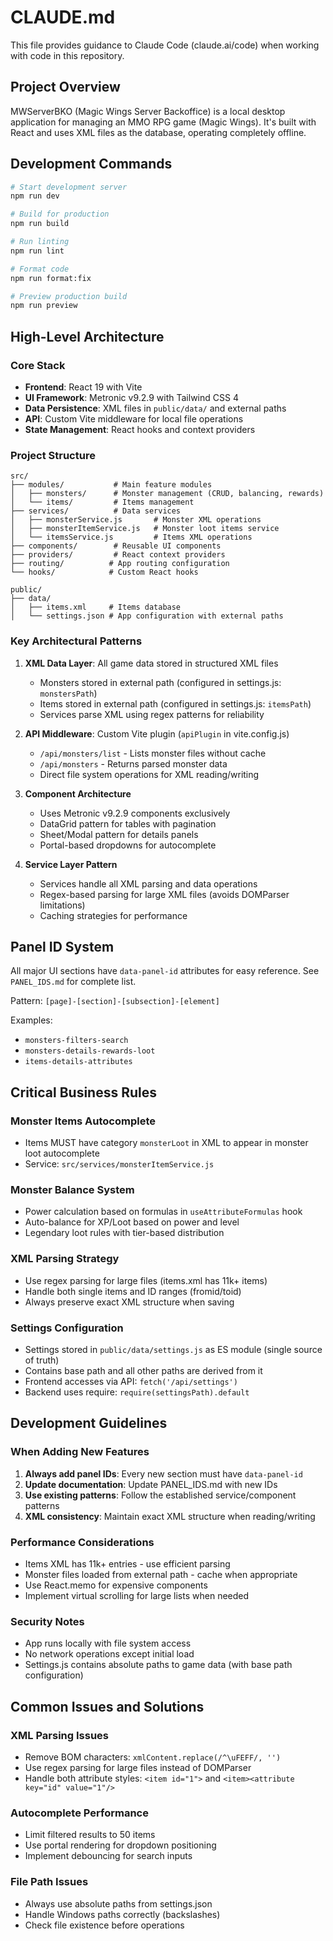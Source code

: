 # CLAUDE.md

This file provides guidance to Claude Code (claude.ai/code) when working with code in this repository.

## Project Overview

MWServerBKO (Magic Wings Server Backoffice) is a local desktop application for managing an MMO RPG game (Magic Wings). It's built with React and uses XML files as the database, operating completely offline.

## Development Commands

```bash
# Start development server
npm run dev

# Build for production
npm run build

# Run linting
npm run lint

# Format code
npm run format:fix

# Preview production build
npm run preview
```

## High-Level Architecture

### Core Stack
- **Frontend**: React 19 with Vite
- **UI Framework**: Metronic v9.2.9 with Tailwind CSS 4
- **Data Persistence**: XML files in `public/data/` and external paths
- **API**: Custom Vite middleware for local file operations
- **State Management**: React hooks and context providers

### Project Structure

```
src/
├── modules/           # Main feature modules
│   ├── monsters/      # Monster management (CRUD, balancing, rewards)
│   └── items/         # Items management
├── services/          # Data services
│   ├── monsterService.js       # Monster XML operations
│   ├── monsterItemService.js   # Monster loot items service
│   └── itemsService.js         # Items XML operations
├── components/        # Reusable UI components
├── providers/         # React context providers
├── routing/          # App routing configuration
└── hooks/            # Custom React hooks

public/
├── data/
│   ├── items.xml     # Items database
│   └── settings.json # App configuration with external paths
```

### Key Architectural Patterns

1. **XML Data Layer**: All game data stored in structured XML files
   - Monsters stored in external path (configured in settings.js: `monstersPath`)
   - Items stored in external path (configured in settings.js: `itemsPath`)
   - Services parse XML using regex patterns for reliability

2. **API Middleware**: Custom Vite plugin (`apiPlugin` in vite.config.js)
   - `/api/monsters/list` - Lists monster files without cache
   - `/api/monsters` - Returns parsed monster data
   - Direct file system operations for XML reading/writing

3. **Component Architecture**
   - Uses Metronic v9.2.9 components exclusively
   - DataGrid pattern for tables with pagination
   - Sheet/Modal pattern for details panels
   - Portal-based dropdowns for autocomplete

4. **Service Layer Pattern**
   - Services handle all XML parsing and data operations
   - Regex-based parsing for large XML files (avoids DOMParser limitations)
   - Caching strategies for performance

## Panel ID System

All major UI sections have `data-panel-id` attributes for easy reference. See `PANEL_IDS.md` for complete list.

Pattern: `[page]-[section]-[subsection]-[element]`

Examples:
- `monsters-filters-search`
- `monsters-details-rewards-loot`
- `items-details-attributes`

## Critical Business Rules

### Monster Items Autocomplete
- Items MUST have category `monsterLoot` in XML to appear in monster loot autocomplete
- Service: `src/services/monsterItemService.js`

### Monster Balance System
- Power calculation based on formulas in `useAttributeFormulas` hook
- Auto-balance for XP/Loot based on power and level
- Legendary loot rules with tier-based distribution

### XML Parsing Strategy
- Use regex parsing for large files (items.xml has 11k+ items)
- Handle both single items and ID ranges (fromid/toid)
- Always preserve exact XML structure when saving

### Settings Configuration
- Settings stored in `public/data/settings.js` as ES module (single source of truth)
- Contains base path and all other paths are derived from it
- Frontend accesses via API: `fetch('/api/settings')`
- Backend uses require: `require(settingsPath).default`

## Development Guidelines

### When Adding New Features

1. **Always add panel IDs**: Every new section must have `data-panel-id`
2. **Update documentation**: Update PANEL_IDS.md with new IDs
3. **Use existing patterns**: Follow the established service/component patterns
4. **XML consistency**: Maintain exact XML structure when reading/writing

### Performance Considerations

- Items XML has 11k+ entries - use efficient parsing
- Monster files loaded from external path - cache when appropriate
- Use React.memo for expensive components
- Implement virtual scrolling for large lists when needed

### Security Notes

- App runs locally with file system access
- No network operations except initial load
- Settings.js contains absolute paths to game data (with base path configuration)

## Common Issues and Solutions

### XML Parsing Issues
- Remove BOM characters: `xmlContent.replace(/^\uFEFF/, '')`
- Use regex parsing for large files instead of DOMParser
- Handle both attribute styles: `<item id="1">` and `<item><attribute key="id" value="1"/>`

### Autocomplete Performance
- Limit filtered results to 50 items
- Use portal rendering for dropdown positioning
- Implement debouncing for search inputs

### File Path Issues
- Always use absolute paths from settings.json
- Handle Windows paths correctly (backslashes)
- Check file existence before operations
